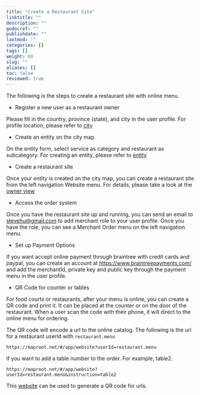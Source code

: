 ```yaml
---
title: "Create a Restaurant Site"
linktitle: ""
description: ""
godocref: ""
publishdate: ""
lastmod: ""
categories: []
tags: []
weight: 00
slug: ""
aliases: []
toc: false
reviewed: true
---
```


The following is the steps to create a restaurant site with online menu. 

* Register a new user as a restaurant owner 

Please fill in the country, province (state), and city in the user profile. For profile location, please refer to [city](/city/)

* Create an entity on the city map

On the entity form, select service as category and restaurant as subcategory. For creating an entity, please refer to [entity](/entity/)

* Create a restaurant site

Once your entity is created on the city map, you can create a restaurant site from the left navigation Website menu. For details, please take a look at the [owner view](/website/restaurant/owner/)

* Access the order system

Once you have the restaurant site up and running, you can send an email to stevehu@gmail.com to add merchant role to your user profile. Once you have the role, you can see a Merchant Order menu on the left navigation menu.

* Set up Payment Options

If you want accept online payment through braintree with credit cards and paypal, you can create an account at https://www.braintreepayments.com/ and add the merchantId, private key and public key through the payment menu in the user profile. 

* QR Code for counter or tables

For food courts or restaurants, after your menu is online, you can create a QR code and print it. It can be placed at the counter or on the door of the restaurant. When a user scan the code with their phone, it will direct to the online menu for ordering. 

The QR code will encode a url to the online catalog. The following is the url for a restaurant userId with `restaurant.menu`

```
https://maproot.net/#/app/website?userId=restaurant.menu
```

If you want to add a table number to the order. For example, table2.

```
https://maproot.net/#/app/website?userId=restaurant.menu&instruction=table2
```

This [website](https://www.qr-code-generator.com/) can be used to generate a QR code for urls. 











